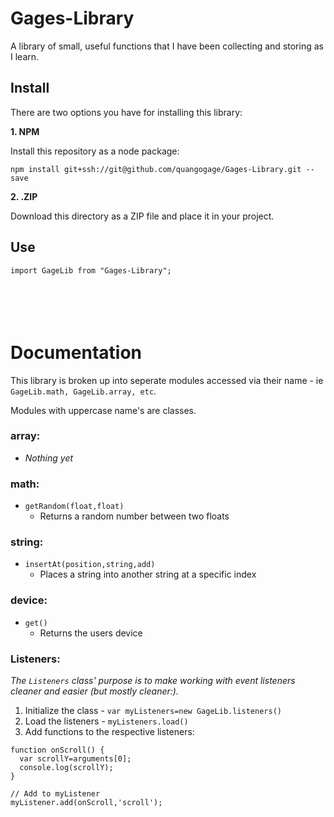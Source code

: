 # Gages-Library
A library of small, useful functions that I have been collecting and storing as I learn.

## Install
There are two options you have for installing this library:

**1. NPM**

Install this repository as a node package:

`npm install git+ssh://git@github.com/quangogage/Gages-Library.git --save`

**2. .ZIP**

Download this directory as a ZIP file and place it in your project.

## Use
`import GageLib from "Gages-Library";`\
<br/>
<br/>
<br/>
<br/>
# Documentation
This library is broken up into seperate modules accessed via their name - ie `GageLib.math, GageLib.array, etc`.

Modules with uppercase name's are classes.

### array:
  * _Nothing yet_
### math: 
  * `getRandom(float,float)`
    * Returns a random number between two floats
### string:
  * `insertAt(position,string,add)`
    * Places a string into another string at a specific index
### device:
  * `get()`
    * Returns the users device
### Listeners:
  _The `Listeners` class' purpose is to make working with event listeners cleaner and easier (but mostly cleaner:)._
  
  
1. Initialize the class - `var myListeners=new GageLib.listeners()`
2. Load the listeners - `myListeners.load()`
3. Add functions to the respective listeners:
```
function onScroll() {
  var scrollY=arguments[0];
  console.log(scrollY);
}

// Add to myListener
myListener.add(onScroll,'scroll');
```


